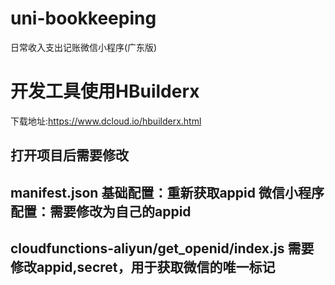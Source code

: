 # uni-bookkeeping
日常收入支出记账微信小程序(广东版)


# 开发工具使用HBuilderx
下载地址:https://www.dcloud.io/hbuilderx.html

## 打开项目后需要修改
## manifest.json   基础配置：重新获取appid  微信小程序配置：需要修改为自己的appid
## cloudfunctions-aliyun/get_openid/index.js   需要修改appid,secret，用于获取微信的唯一标记
